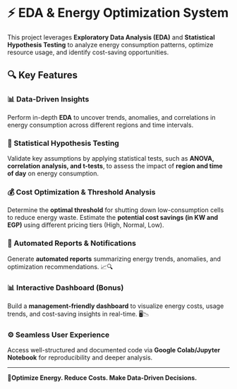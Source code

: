 # ⚡ EDA & Energy Optimization System

This project leverages **Exploratory Data Analysis (EDA)** and **Statistical Hypothesis Testing** to analyze energy consumption patterns, optimize resource usage, and identify cost-saving opportunities.

## 🔍 Key Features

### 📊 Data-Driven Insights

Perform in-depth **EDA** to uncover trends, anomalies, and correlations in energy consumption across different regions and time intervals.

### 🔬 Statistical Hypothesis Testing

Validate key assumptions by applying statistical tests, such as **ANOVA, correlation analysis, and t-tests**, to assess the impact of **region and time of day** on energy consumption.

### 💰 Cost Optimization & Threshold Analysis

Determine the **optimal threshold** for shutting down low-consumption cells to reduce energy waste. Estimate the **potential cost savings (in KW and EGP)** using different pricing tiers (High, Normal, Low).

### 📧 Automated Reports & Notifications

Generate **automated reports** summarizing energy trends, anomalies, and optimization recommendations. 📈🔍

### 📊 Interactive Dashboard (Bonus)

Build a **management-friendly dashboard** to visualize energy costs, usage trends, and cost-saving insights in real-time. 🖥📉

### ⚙️ Seamless User Experience

Access well-structured and documented code via **Google Colab/Jupyter Notebook** for reproducibility and deeper analysis.

--- 

🔗**Optimize Energy. Reduce Costs. Make Data-Driven Decisions.**

